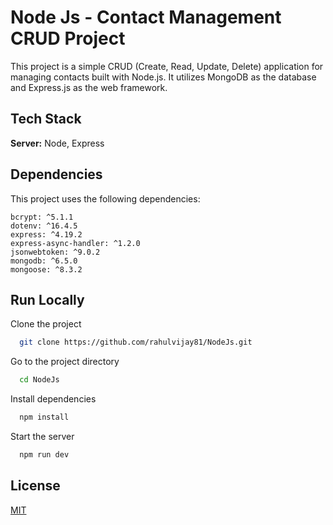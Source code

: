 
# Node Js - Contact Management CRUD Project

This project is a simple CRUD (Create, Read, Update, Delete) application for managing contacts built with Node.js. It utilizes MongoDB as the database and Express.js as the web framework.


## Tech Stack

**Server:** Node, Express


## Dependencies

This project uses the following dependencies:

    bcrypt: ^5.1.1
    dotenv: ^16.4.5
    express: ^4.19.2
    express-async-handler: ^1.2.0
    jsonwebtoken: ^9.0.2
    mongodb: ^6.5.0
    mongoose: ^8.3.2


## Run Locally

Clone the project

```bash
  git clone https://github.com/rahulvijay81/NodeJs.git
```

Go to the project directory

```bash
  cd NodeJs
```

Install dependencies

```bash
  npm install
```

Start the server

```bash
  npm run dev
```


## License

[MIT](https://choosealicense.com/licenses/mit/)

